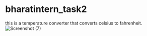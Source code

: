 # bharatintern_task2
this is a temperature converter that converts celsius to fahrenheit.
![Screenshot (7)](https://github.com/Aksingh25/bharatintern_task2/assets/102855178/9df59280-9d2f-4ad0-bb69-13d6ef46cbfb)

